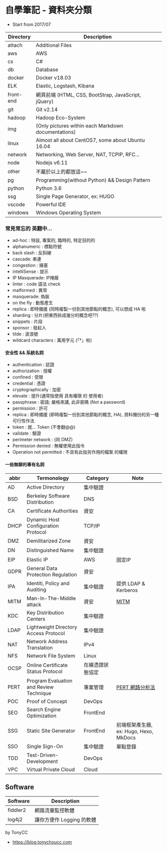 # 自學筆記 - 資料夾分類

- Start from 2017/07

Directory     | Description
------------- | ------------------------
attach        | Additional Files
aws           | AWS
cs            | C#
db            | Database
docker        | Docker v18.03
ELK           | Elastic, Logstash, Kibana
front-end     | 網頁前端 (HTML, CSS, BootStrap, JavaScript, jQuery)
git           | Git v2.14
hadoop        | Hadoop Eco-System
img           | (Only pictures within each Markdown documentations)
linux         | Almost all about CentOS7, some about Ubuntu 16.04
network       | Networking, Web Server, NAT, TCPIP, RFC...
node          | Nodejs v6.11
other         | 不屬於以上的都放這~~
pg            | Programming(without Python) && Design Pattern
python        | Python 3.6
ssg           | Single Page Generator, ex: HUGO
vscode        | Powerful IDE 
windows       | Windows Operating System


### 常見常忘的 英翻中...

- ad-hoc : 特設, 專案的, 臨時的, 特定目的的
- alphanumeric : 標點符號
- back slash : 反斜線
- cascade: 串連
- congestion : 擁塞
- intelliSense : 提示
- IP Masquerade: IP掩蔽
- linter : code 語法 check
- malformed : 異常
- masquerade: 偽裝
- on the fly : 動態產生 
- replica : 即時備援 (同時複製一份到其他節點的概念), 可以想成 HA 啦
- sharding : 分片(把東西拆成幾分的概念吧??)
- snippets : 片段
- sponsor : 發起人
- tilde : 波浪號
- wildcard characters : 萬用字元 (「*」啦)


#### 安全性 && 系統名詞

- authentication : 認證
- authorization : 授權
- confined : 受限
- credential : 憑證
- cryptographically : 加密
- elevate : 提升(通常指使用 具有權限 的 使用者)
- passphrase : 密語; 嚴格來講, 此非密碼 (Not a password)
- permission : 許可
- replica : 即時備援 (即時複製一份到其他節點的概念, HA), 資料備份的另一種可行性作法
- token : 就... Token (不會翻@@)
- validate : 驗證
- perimeter network : (同 DMZ)
- Permission denied : 無權使用此指令
- Operation not permitted : 不具有此指另作用的檔案 的權限


#### 一些無聊的專有名詞

abbr   | Termonology                                 | Category        | Note
------ | ------------------------------------------- | --------------- | ------------
AD     | Active Directory                            | 集中驗證         | 
BSD    | Berkeley Software Distribution              | DNS             | 
CA     | Certificate Authorities                     | 資安            | 
DHCP   | Dynamic Host Configuration Protocol         | TCP/IP          | 
DMZ    | Demilitarized Zone                          | 資安            | 
DN     | Distinguished Name                          | 集中驗證         | 
EIP    | Elastic IP                                  | AWS             | 固定IP
GDPR   | General Data Protection Regulation          | 資安            | 
IPA    | Identiti, Policy and Auditing               | 集中驗證         | 提供 LDAP & Kerberos
MITM   | Man-In-The-Middle attack                    | 資安            | [MITM](https://en.wikipedia.org/wiki/Man-in-the-middle_attack)
KDC    | Key Distribution Centers                    | 集中驗證         | 
LDAP   | Lightweight Directory Access Protocol       | 集中驗證         | 
NAT    | Network Address Translation                 | IPv4            | 
NFS    | Network File System                         | Linux           | 
OCSP   | Online Certificate Status Protocol          | 在線憑證狀態協定 | 
PERT   | Program Evaluation and Review Technique     | 專案管理        | [PERT 網路分析法](https://wiki.mbalib.com/zh-tw/PERT%E7%BD%91%E7%BB%9C%E5%88%86%E6%9E%90%E6%B3%95)
POC    | Proof of Concept                            | DevOps          | 
SEO    | Search Engine Optimization                  | FrontEnd        | 
SSG    | Static Site Generator                       | FrontEnd        | 前端框架產生器, ex: Hugo, Hexo, MkDocs
SSO    | Single Sign-On                              | 集中驗證         | 單點登錄
TDD    | Test-Driven-Development                     | DevOps          | 
VPC    | Virtual Private Cloud                       | Cloud           | 


## Software

Software     | Description
------------ | --------------------------
fiddler2     | 網路流量監控軟體
log4j2       | 讓你方便作 Logging 的軟體


by TonyCC

- https://blog.tonychoucc.com